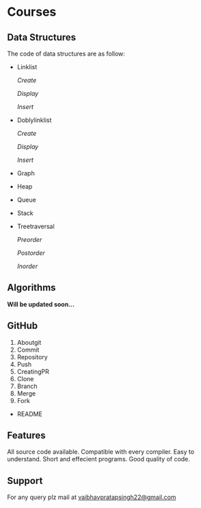 # Courses


## Data Structures
The code of data structures are as follow:

* Linklist

    *Create*

     *Display*

     *Insert*
* Doblylinklist

    *Create*

     *Display*

     *Insert*
* Graph
* Heap  
* Queue
* Stack
* Treetraversal

   *Preorder*

   *Postorder*

   *Inorder*

 ## Algorithms  
 **Will be updated soon...**

 ## GitHub
1. Aboutgit
1. Commit
1. Repository
1. Push
1. CreatingPR
1. Clone
1. Branch
1. Merge
1. Fork
* README




## Features
All source code available.
Compatible with every compiler.
Easy to understand.
Short and effecient programs.
Good quality of code.

## Support
For any query plz mail at vaibhavpratapsingh22@gmail.com

